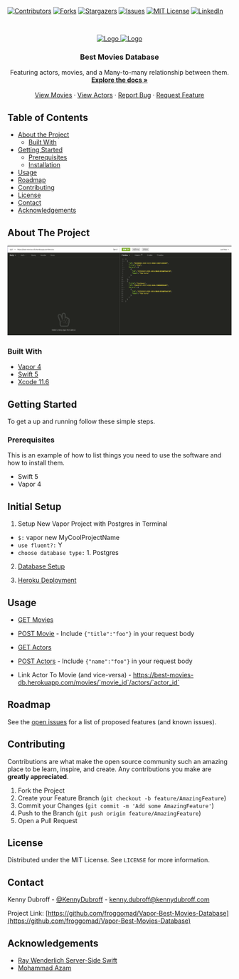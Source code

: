<!--
*** Thanks for checking out this README Template. If you have a suggestion that would
*** make this better, please fork the repo and create a pull request or simply open
*** an issue with the tag "enhancement".
*** Thanks again! Now go create something AMAZING! :D
***
***
***
*** To avoid retyping too much info. Do a search and replace for the following:
*** github_username, repo_name, twitter_handle, email
-->





<!-- PROJECT SHIELDS -->
<!--
*** I'm using markdown "reference style" links for readability.
*** Reference links are enclosed in brackets [ ] instead of parentheses ( ).
*** See the bottom of this document for the declaration of the reference variables
*** for contributors-url, forks-url, etc. This is an optional, concise syntax you may use.
*** https://www.markdownguide.org/basic-syntax/#reference-style-links
-->
[![Contributors][contributors-shield]][contributors-url]
[![Forks][forks-shield]][forks-url]
[![Stargazers][stars-shield]][stars-url]
[![Issues][issues-shield]][issues-url]
[![MIT License][license-shield]][license-url]
[![LinkedIn][linkedin-shield]][linkedin-url]



<!-- PROJECT LOGO -->
<br />
<p align="center">
  <a href="https://github.com/froggomad/Vapor-Best-Movies-Database">
    <img src="https://vapor.codes/img/logo.7c12f228.png" alt="Logo" width="80" height="80">
  </a>
  <a href="https://github.com/froggomad/Vapor-Best-Movies-Database">
    <img src="https://i.pinimg.com/originals/e5/c2/52/e5c252e15c98f80ee030e1ef6f04bef6.png" alt="Logo" width="80" height="80">
  </a>
  
  

  <h3 align="center">Best Movies Database</h3>

  <p align="center">
    Featuring actors, movies, and a Many-to-many relationship between them.
    <br />
    <a href="https://github.com/froggomad/Vapor-Best-Movies-Database/Documentation"><strong>Explore the docs »</strong></a>
    <br />
    <br />
    <a href="https://best-movies-db.herokuapp.com/movies">View Movies</a>
	·
	<a href="https://best-movies-db.herokuapp.com/actors">View Actors</a>
    ·
    <a href="https://github.com/froggomad/Vapor-Best-Movies-Database/issues">Report Bug</a>
    ·
    <a href="https://github.com/froggomad/Vapor-Best-Movies-Database/issues">Request Feature</a>
  </p>
</p>



<!-- TABLE OF CONTENTS -->
## Table of Contents

* [About the Project](#about-the-project)
  * [Built With](#built-with)
* [Getting Started](#getting-started)
  * [Prerequisites](#prerequisites)
  * [Installation](#initial-setup)
* [Usage](#usage)
* [Roadmap](#roadmap)
* [Contributing](#contributing)
* [License](#license)
* [Contact](#contact)
* [Acknowledgements](#acknowledgements)



<!-- ABOUT THE PROJECT -->
## About The Project

![GET Movies][product-screenshot]

### Built With

* [Vapor 4](https://vapor.codes/)
* [Swift 5](https://developer.apple.com/swift/)
* [Xcode 11.6](https://developer.apple.com/xcode/)



<!-- GETTING STARTED -->
## Getting Started

To get a up and running follow these simple steps.

### Prerequisites

This is an example of how to list things you need to use the software and how to install them.
* Swift 5
* Vapor 4

## Initial Setup

1. Setup New Vapor Project with Postgres in Terminal
  - `$:` vapor new MyCoolProjectName
  - `use fluent?:` Y
  - `choose database type:` 1. Postgres

2. [Database Setup](Documentation/DBSetup.md)

3. [Heroku Deployment](Documentation/HerokuSetup.md)




<!-- USAGE EXAMPLES -->
## Usage

* [GET Movies](https://best-movies-db.herokuapp.com/movies)

* [POST Movie](https://best-movies-db.herokuapp.com/movies) - Include `{"title":"foo"}` in your request body

* [GET Actors](https://best-movies-db.herokuapp.com/actors)

* [POST Actors](https://best-movies-db.herokuapp.com/actors) - Include `{"name":"foo"}` in your request body

* Link Actor To Movie (and vice-versa) - https://best-movies-db.herokuapp.com/movies/`movie_id`/actors/`actor_id`



<!-- ROADMAP -->
## Roadmap

See the [open issues](https://github.com/froggomad/Vapor-Best-Movies-Database/issues) for a list of proposed features (and known issues).



<!-- CONTRIBUTING -->
## Contributing

Contributions are what make the open source community such an amazing place to be learn, inspire, and create. Any contributions you make are **greatly appreciated**.

1. Fork the Project
2. Create your Feature Branch (`git checkout -b feature/AmazingFeature`)
3. Commit your Changes (`git commit -m 'Add some AmazingFeature'`)
4. Push to the Branch (`git push origin feature/AmazingFeature`)
5. Open a Pull Request



<!-- LICENSE -->
## License

Distributed under the MIT License. See `LICENSE` for more information.



<!-- CONTACT -->
## Contact

Kenny Dubroff - [@KennyDubroff](https://twitter.com/KennyDubroff) - kenny.dubroff@kennydubroff.com

Project Link: [https://github.com/froggomad/Vapor-Best-Movies-Database](https://github.com/froggomad/Vapor-Best-Movies-Database)



<!-- ACKNOWLEDGEMENTS -->
## Acknowledgements

* [Ray Wenderlich Server-Side Swift](https://www.raywenderlich.com/server-side-swift)
* [Mohammad Azam](https://www.udemy.com/user/mohammad-azam-2/)


<!-- MARKDOWN LINKS & IMAGES -->
<!-- https://www.markdownguide.org/basic-syntax/#reference-style-links -->
[contributors-shield]: https://img.shields.io/github/contributors/froggomad/Vapor-Best-Movies-Database.svg?style=flat-square
[contributors-url]: https://github.com/froggomad/Vapor-Best-Movies-Database/graphs/contributors
[forks-shield]: https://img.shields.io/github/forks/froggomad/Vapor-Best-Movies-Database.svg?style=flat-square
[forks-url]: https://github.com/froggomad/Vapor-Best-Movies-Database/network/members
[stars-shield]: https://img.shields.io/github/stars/froggomad/Vapor-Best-Movies-Database.svg?style=flat-square
[stars-url]: https://github.com/froggomad/Vapor-Best-Movies-Database/stargazers
[issues-shield]: https://img.shields.io/github/issues/froggomad/Vapor-Best-Movies-Database.svg?style=flat-square
[issues-url]: https://github.com/froggomad/Vapor-Best-Movies-Database/issues
[license-shield]: https://img.shields.io/github/license/froggomad/Vapor-Best-Movies-Database.svg?style=flat-square
[license-url]: https://github.com/froggomad/Vapor-Best-Movies-Database/blob/master/LICENSE.txt
[linkedin-shield]: https://img.shields.io/badge/-LinkedIn-black.svg?style=flat-square&logo=linkedin&colorB=555
[linkedin-url]: https://linkedin.com/in/froggomad
[product-screenshot]: images/best-movies-Insomnia.png

